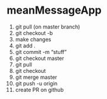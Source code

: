 # meanMessageApp

1. git pull (on master branch)
2. git checkout -b <branchname>
3. make changes
4. git add .
5. git commit -m “stuff”
6. git checkout master
7. git pull
8. git checkout <branchname>
9. git merge master
10. git push -u origin <branch>
11. create PR on github